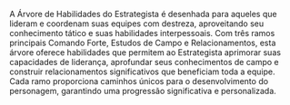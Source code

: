 A Árvore de Habilidades do Estrategista é desenhada para aqueles que lideram e coordenam suas equipes com destreza, aproveitando seu conhecimento tático e suas habilidades interpessoais. Com três ramos principais Comando Forte, Estudos de Campo e Relacionamentos, esta árvore oferece habilidades que permitem ao Estrategista aprimorar suas capacidades de liderança, aprofundar seus conhecimentos de campo e construir relacionamentos significativos que beneficiam toda a equipe. Cada ramo proporciona caminhos únicos para o desenvolvimento do personagem, garantindo uma progressão significativa e personalizada.
